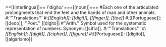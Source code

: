 ==[[Interlingua]]==
/'digito/
===[[noun]]===
#Each one of the articulated prolongments that end the feet and the hands of man and other animals.
#:'''Translations'''
#:*[[English]]: [[digit]], [[finger]], [[toe]]
#:*[[Portuguese]]: [[dedo]], ''Poet.'' [[dígito]]
#''Arith.'' Symbol used for the systematic representation of numbers. Synonym: [[cifra]].
#:'''Translations'''
#:*[[English]]: [[digit]], [[cipher]], [[figure]]
#:*[[Portuguese]]: [[dígito]], [[algarismo]]